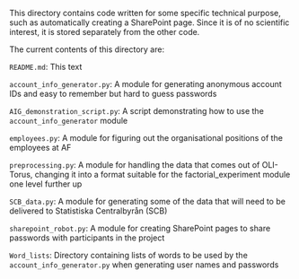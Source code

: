 This directory contains code written for some specific technical purpose, such as automatically creating a SharePoint page. Since it is of no scientific interest, it is stored separately from the other code.

The current contents of this directory are:

`README.md`: This text

`account_info_generator.py`: A module for generating anonymous account IDs and easy to remember but hard to guess passwords

`AIG_demonstration_script.py`: A script demonstrating how to use the `account_info_generator` module

`employees.py`: A module for figuring out the organisational positions of the employees at AF

`preprocessing.py`: A module for handling the data that comes out of OLI-Torus, changing it into a format suitable for the factorial_experiment module one level further up

`SCB_data.py`: A module for generating some of the data that will need to be delivered to Statistiska Centralbyrån (SCB)

`sharepoint_robot.py`: A module for creating SharePoint pages to share passwords with participants in the project

`Word_lists`: Directory containing lists of words to be used by the `account_info_generator.py` when generating user names and passwords
